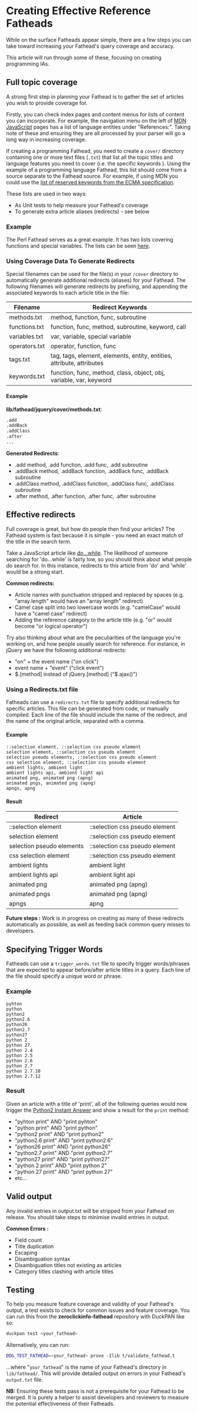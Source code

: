 # Creating Effective Reference Fatheads

While on the surface Fatheads appear simple, there are a few steps you can take toward increasing your Fathead's query coverage and accuracy.

This article will run through some of these, focusing on creating programming IAs.

## Full topic coverage

A strong first step in planning your Fathead is to gather the set of articles you wish to provide coverage for.

Firstly, you can check index pages and content menus for lists of content you can incorporate. For example, the navigation menu on the left of [MDN JavaScript](https://developer.mozilla.org/en-US/docs/Web/JavaScript/) pages has a list of language entities under "References:". Taking note of these and ensuring they are all processed by your parser will go a long way in increasing coverage.

If creating a programming Fathead, you need to create a `cover/` directory containing one or more text files (`.txt`) that list all the topic titles and language features you need to cover (i.e. the specific keywords ). Using the example of a programming language Fathead, this list should come from a source separate to the Fathead source. For example, if using MDN you could use the [list of reserved keywords from the ECMA specification](http://ecma-international.org/ecma-262/6.0/#sec-keywords).

These lists are used in two ways:

- As Unit tests to help measure your Fathead's coverage
- To generate extra article aliases (redirects) - see below

### Example

The Perl Fathead serves as a great example. It has two lists covering functions and special variables. The lists can be seen [here](https://github.com/duckduckgo/zeroclickinfo-fathead/tree/c441e54d98b92cabce04154774cfbae485da63bd/lib/fathead/perl_doc/cover).

### Using Coverage Data To Generate Redirects

Special filenames can be used for the file(s) in your `/cover` directory to automatically generate additional redirects (aliases) for your Fathead. The following filenames will generate redirects by prefixing, and appending the associated keywords to each article title in the file:

Filename      | Redirect Keywords
------------- | ---------------------------------------------------------------------
methods.txt   | method, function, func, subroutine
functions.txt | function, func, method, subroutine, keyword, call
variables.txt | var, variable, special variable
operators.txt | operator, function, func
tags.txt      | tag, tags, element, elements, entity, entities, attribute, attributes
keywords.txt  | function, func, method, class, object, obj, variable, var, keyword

#### Example

**lib/fathead/jquery/cover/methods.txt**:

```txt
.add
.addBack
.addClass
.after
...
```

**Generated Redirects**:

- .add method, .add function, .add func, .add subroutine
- .addBack method, .addBack function, .addBack func, .addBack subroutine
- .addClass method, .addClass function, .addClass func, .addClass subroutine
- .after method, .after function, .after func, .after subroutine

## Effective redirects

Full coverage is great, but how do people then find your articles? The Fathead system is fast because it is simple - you need an exact match of the title in the search term.

Take a JavaScript article like [do...while](https://developer.mozilla.org/en-US/docs/Web/JavaScript/Reference/Statements/do...while). The likelihood of someone searching for 'do...while' is fairly low, so you should think about what people do search for. In this instance, redirects to this article from 'do' and 'while' would be a strong start.

**Common redirects:**

- Article names with punctuation stripped and replaced by spaces (e.g. "array.length" would have an "array length" redirect)
- Camel case split into two lowercase words (e.g. "camelCase" would have a "camel case" redirect)
- Adding the reference category to the article title (e.g. "or" would become "or logical operator")

Try also thinking about what are the peculiarities of the language you're working on, and how people usually search for reference. For instance, in jQuery we have the following additional redirects:

- "on" + the event name ("on click")
- event name + "event" ("click event")
- $.[method] instead of jQuery.[method] ("$.ajax()")

### Using a Redirects.txt file

Fatheads can use a `redirects.txt` file to specify additional redirects for specific articles. This file can be generated from code, or manually compiled. Each line of the file should include the name of the redirect, and the name of the original article, separated with a comma.

#### Example

```
::selection element, ::selection css pseudo element
selection element, ::selection css pseudo element
selection pseudo elements, ::selection css pseudo element
css selection element, ::selection css pseudo element
ambient lights, ambient light
ambient lights api, ambient light api
animated png, animated png (apng)
animated pngs, animated png (apng)
apngs, apng
```

#### Result

Redirect                  | Article
------------------------- | ------------------------------
::selection element       | ::selection css pseudo element
selection element         | ::selection css pseudo element
selection pseudo elements | ::selection css pseudo element
css selection element     | ::selection css pseudo element
ambient lights            | ambient light
ambient lights api        | ambient light api
animated png              | animated png (apng)
animated pngs             | animated png (apng)
apngs                     | apng

**Future steps :** Work is in progress on creating as many of these redirects automatically as possible, as well as feeding back common query misses to developers.

## Specifying Trigger Words

Fatheads can use a `trigger_words.txt` file to specify trigger words/phrases that are expected to appear before/after article titles in a query. Each line of the file should specify a unique word or phrase.

### Example

```
pyhton
python
python2
python2.6
python26
python2.7
python27
python 2
python 27
python 2.4
python 2.5
python 2.6
python 2.7
python 2.7.10
python 2.7.12
```

### Result

Given an article with a title of 'print', all of the following queries would now trigger the [Python2 Instant Answer](https://duck.co/ia/view/python2) and show a result for the `print` method:

- "pyhton print" AND "print pyhton"
- "python print" AND "print python"
- "python2 print" AND "print python2"
- "python2.6 print" AND "print python2.6"
- "python26 print" AND "print python26"
- "python2.7 print" AND "print python2.7"
- "python27 print" AND "print python27"
- "python 2 print" AND "print python 2"
- "python 27 print" AND "print python 27"
- etc...

## Valid output

Any invalid entries in output.txt will be stripped from your Fathead on release. You should take steps to minimise invalid entries in output.

**Common Errors :**

- Field count
- Title duplication
- Escaping
- Disambiguation syntax
- Disambiguation titles not existing as articles
- Category titles clashing with article titles

## Testing

To help you measure feature coverage and validity of your Fathead's output, a test exists to check for common issues and feature coverage. You can run this from the **zeroclickinfo-fathead** repository with DuckPAN like so:

```bash
duckpan test <your_fathead>
```

Alternatively, you can run:

```bash
DDG_TEST_FATHEAD=<your_fathead> prove -Ilib t/validate_fathead.t
```

...where "`your_fathead`" is the name of your Fathead's directory in `lib/fathead/`. This will provide detailed output on errors in your Fathead's `output.txt` file.

**NB:** Ensuring these tests pass is not a prerequisite for your Fathead to be merged. It is purely a helper to assist developers and reviewers to measure the potential effectiveness of their Fatheads.
